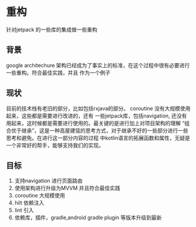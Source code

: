 # 重构

针对jetpack 的一些库的集成做一些重构

## 背景

google architechure 架构已经成为了事实上的标准，在这个过程中很有必要进行一些重构。符合最佳实践，并且
作为一个例子

## 现状
目前的技术栈有老旧的部分，比如包括rxjava的部分。 coroutine 没有大规模使用起来，这些都是需要进行改进的，还有
一些jetpack库，包括navigation, 还没有用起来，这时候都是需要进行使用的。最关键的是进行加上对项目架构的理解
“组合优于继承”，这是一种高屋建瓴的思考方式，对于继承不好的一些部分进行一些思考和避免。在进行这一部分内容的过程
中kotlin语言的拓展函数和属性，无疑是一个非常好的帮手，能够支持我们的实现。

## 目标
1. 支持navigation 进行页面路由
2. 使用架构进行升级为MVVM 并且符合最佳实践
3. coroutine 大规模使用
4. hilt 依赖注入
5. lint 引入
6. 依赖库，插件，gradle,android gradle plugin 等版本升级到最新

